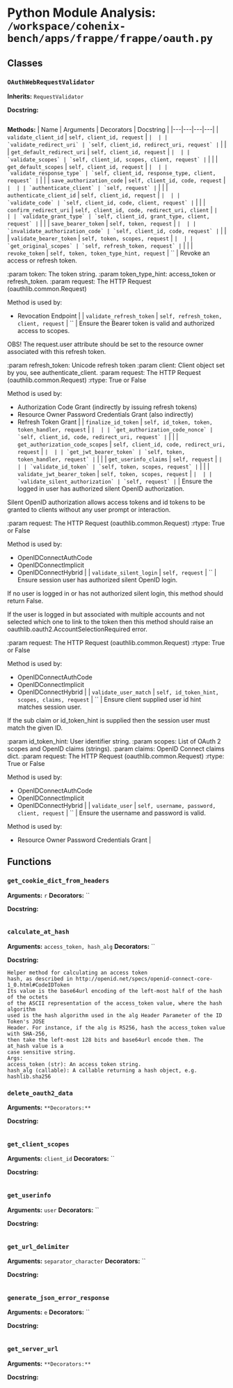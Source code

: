 # Python Module Analysis: `/workspace/cohenix-bench/apps/frappe/frappe/oauth.py`

## Classes

### `OAuthWebRequestValidator`
**Inherits:** `RequestValidator`


**Docstring:**
```

```

**Methods:**
| Name | Arguments | Decorators | Docstring |
|---|---|---|---|
| `validate_client_id` | `self, client_id, request` | `` |  |
| `validate_redirect_uri` | `self, client_id, redirect_uri, request` | `` |  |
| `get_default_redirect_uri` | `self, client_id, request` | `` |  |
| `validate_scopes` | `self, client_id, scopes, client, request` | `` |  |
| `get_default_scopes` | `self, client_id, request` | `` |  |
| `validate_response_type` | `self, client_id, response_type, client, request` | `` |  |
| `save_authorization_code` | `self, client_id, code, request` | `` |  |
| `authenticate_client` | `self, request` | `` |  |
| `authenticate_client_id` | `self, client_id, request` | `` |  |
| `validate_code` | `self, client_id, code, client, request` | `` |  |
| `confirm_redirect_uri` | `self, client_id, code, redirect_uri, client` | `` |  |
| `validate_grant_type` | `self, client_id, grant_type, client, request` | `` |  |
| `save_bearer_token` | `self, token, request` | `` |  |
| `invalidate_authorization_code` | `self, client_id, code, request` | `` |  |
| `validate_bearer_token` | `self, token, scopes, request` | `` |  |
| `get_original_scopes` | `self, refresh_token, request` | `` |  |
| `revoke_token` | `self, token, token_type_hint, request` | `` | Revoke an access or refresh token.

:param token: The token string.
:param token_type_hint: access_token or refresh_token.
:param request: The HTTP Request (oauthlib.common.Request)

Method is used by:
- Revocation Endpoint |
| `validate_refresh_token` | `self, refresh_token, client, request` | `` | Ensure the Bearer token is valid and authorized access to scopes.

OBS! The request.user attribute should be set to the resource owner
associated with this refresh token.

:param refresh_token: Unicode refresh token
:param client: Client object set by you, see authenticate_client.
:param request: The HTTP Request (oauthlib.common.Request)
:rtype: True or False

Method is used by:
- Authorization Code Grant (indirectly by issuing refresh tokens)
- Resource Owner Password Credentials Grant (also indirectly)
- Refresh Token Grant |
| `finalize_id_token` | `self, id_token, token, token_handler, request` | `` |  |
| `get_authorization_code_nonce` | `self, client_id, code, redirect_uri, request` | `` |  |
| `get_authorization_code_scopes` | `self, client_id, code, redirect_uri, request` | `` |  |
| `get_jwt_bearer_token` | `self, token, token_handler, request` | `` |  |
| `get_userinfo_claims` | `self, request` | `` |  |
| `validate_id_token` | `self, token, scopes, request` | `` |  |
| `validate_jwt_bearer_token` | `self, token, scopes, request` | `` |  |
| `validate_silent_authorization` | `self, request` | `` | Ensure the logged in user has authorized silent OpenID authorization.

Silent OpenID authorization allows access tokens and id tokens to be
granted to clients without any user prompt or interaction.

:param request: The HTTP Request (oauthlib.common.Request)
:rtype: True or False

Method is used by:
- OpenIDConnectAuthCode
- OpenIDConnectImplicit
- OpenIDConnectHybrid |
| `validate_silent_login` | `self, request` | `` | Ensure session user has authorized silent OpenID login.

If no user is logged in or has not authorized silent login, this
method should return False.

If the user is logged in but associated with multiple accounts and
not selected which one to link to the token then this method should
raise an oauthlib.oauth2.AccountSelectionRequired error.

:param request: The HTTP Request (oauthlib.common.Request)
:rtype: True or False

Method is used by:
- OpenIDConnectAuthCode
- OpenIDConnectImplicit
- OpenIDConnectHybrid |
| `validate_user_match` | `self, id_token_hint, scopes, claims, request` | `` | Ensure client supplied user id hint matches session user.

If the sub claim or id_token_hint is supplied then the session
user must match the given ID.

:param id_token_hint: User identifier string.
:param scopes: List of OAuth 2 scopes and OpenID claims (strings).
:param claims: OpenID Connect claims dict.
:param request: The HTTP Request (oauthlib.common.Request)
:rtype: True or False

Method is used by:
- OpenIDConnectAuthCode
- OpenIDConnectImplicit
- OpenIDConnectHybrid |
| `validate_user` | `self, username, password, client, request` | `` | Ensure the username and password is valid.

Method is used by:
- Resource Owner Password Credentials Grant |





## Functions

### `get_cookie_dict_from_headers`
**Arguments:** `r`
**Decorators:** ``

**Docstring:**
```

```
### `calculate_at_hash`
**Arguments:** `access_token, hash_alg`
**Decorators:** ``

**Docstring:**
```
Helper method for calculating an access token
hash, as described in http://openid.net/specs/openid-connect-core-1_0.html#CodeIDToken
Its value is the base64url encoding of the left-most half of the hash of the octets
of the ASCII representation of the access_token value, where the hash algorithm
used is the hash algorithm used in the alg Header Parameter of the ID Token's JOSE
Header. For instance, if the alg is RS256, hash the access_token value with SHA-256,
then take the left-most 128 bits and base64url encode them. The at_hash value is a
case sensitive string.
Args:
access_token (str): An access token string.
hash_alg (callable): A callable returning a hash object, e.g. hashlib.sha256
```
### `delete_oauth2_data`
**Arguments:** ``
**Decorators:** ``

**Docstring:**
```

```
### `get_client_scopes`
**Arguments:** `client_id`
**Decorators:** ``

**Docstring:**
```

```
### `get_userinfo`
**Arguments:** `user`
**Decorators:** ``

**Docstring:**
```

```
### `get_url_delimiter`
**Arguments:** `separator_character`
**Decorators:** ``

**Docstring:**
```

```
### `generate_json_error_response`
**Arguments:** `e`
**Decorators:** ``

**Docstring:**
```

```
### `get_server_url`
**Arguments:** ``
**Decorators:** ``

**Docstring:**
```

```

